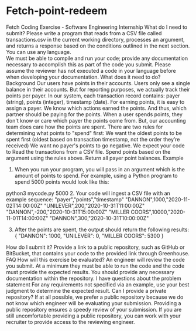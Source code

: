 # Fetch-point-redeem
Fetch Coding Exercise - Software Engineering Internship
What do I need to submit?
Please write a program that reads from a CSV file called transactions.csv in the current working directory, processes an argument, and returns a response based on the conditions outlined in the next section.  You can use any language.  
We must be able to compile and run your code; provide any documentation necessary to accomplish this as part of the code you submit. Please assume the reviewer has not executed a code in your language before when developing your documentation. 
What does it need to do? 
Background 
Our users have points in their accounts. Users only see a single balance in their accounts. But for reporting purposes, we actually track their points per payer. In our system, each transaction record contains: payer (string), points (integer), timestamp (date). 
For earning points, it is easy to assign a payer. We know which actions earned the points. And thus, which partner should be paying for the points. 
When a user spends points, they don't know or care which payer the points come from. But, our accounting team does care how the points are spent. There are two rules for determining what points to "spend" first: 
We want the oldest points to be spent first (oldest based on transaction timestamp, not the order they’re received) 
We want no payer's points to go negative. 
We expect your code to
Read the transactions from a CSV file.
Spend points based on the argument using the rules above.
Return all payer point balances.
Example 

1. When you run your program, you will pass in an argument which is the amount of points to spend.
For example, using a Python program to spend 5000 points would look like this:

python3 mycode.py 5000
2. Your code will ingest a CSV file with an example sequence: 
"payer","points","timestamp"
"DANNON",1000,"2020-11-02T14:00:00Z"
"UNILEVER",200,"2020-10-31T11:00:00Z"
"DANNON",-200,"2020-10-31T15:00:00Z"
"MILLER COORS",10000,"2020-11-01T14:00:00Z"
"DANNON",300,"2020-10-31T10:00:00Z"


3. After the points are spent, the output should return the following results: 
{ 
"DANNON": 1000, 
"UNILEVER": 0, 
"MILLER COORS": 5300 
} 

How do I submit it? 
Provide a link to a public repository, such as GitHub or BitBucket, that contains your code to the provided link through Greenhouse.
FAQ 
How will this exercise be evaluated? 
An engineer will review the code you submit. At a minimum they must be able to run the code and the code must provide the expected results. You should provide any necessary documentation within the repository. 
I have questions about the problem statement 
For any requirements not specified via an example, use your best judgment to determine the expected result. 
Can I provide a private repository? 
If at all possible, we prefer a public repository because we do not know which engineer will be evaluating your submission. Providing a public repository ensures a speedy review of your submission. If you are still uncomfortable providing a public repository, you can work with your recruiter to provide access to the reviewing engineer. 

